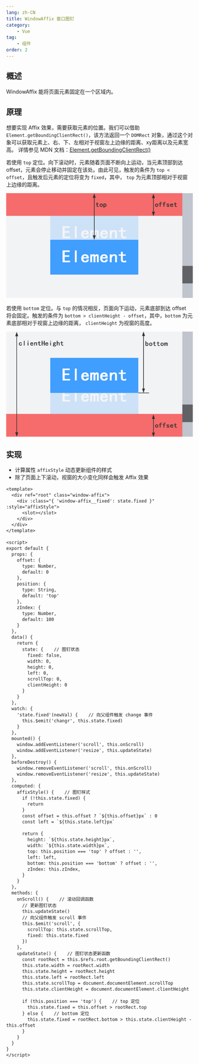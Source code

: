 ```yaml
---
lang: zh-CN
title: WindowAffix 窗口图钉
category:
    - Vue
tag:
    - 组件
order: 2
---
```


## 概述

WindowAffix 能将页面元素固定在一个区域内。

## 原理

想要实现 Affix 效果，需要获取元素的位置。我们可以借助 `Element.getBoundingClientRect()`，该方法返回一个 `DOMRect` 对象，通过这个对象可以获取元素上、右、下、左相对于视窗左上边缘的距离、xy距离以及元素宽高。
详情参见 MDN 文档：[Element.getBoundingClientRect()](https://developer.mozilla.org/zh-CN/docs/Web/API/Element/getBoundingClientRect)

若使用 `top` 定位。向下滚动时，元素随着页面不断向上运动，当元素顶部到达 offset，元素会停止移动并固定在该处。由此可见，触发的条件为 `top < offset`，且触发后元素的定位将变为 `fixed`，其中， `top` 为元素顶部相对于视窗上边缘的距离。

![WindowAffix top 定位](/assets/images/case/WindowAffix_Top.jpg)

若使用 `bottom` 定位。与 `top` 的情况相反，页面向下运动，元素底部到达 offset 将会固定。触发的条件为 `bottom > clientHeight - offset`，其中，`bottom` 为元素底部相对于视窗上边缘的距离， `clientHeight` 为视窗的高度。

![WindowAffix bottom 定位](/assets/images/case/WindowAffix_Bottom.jpg)

<!-- more -->

## 实现

- 计算属性 `affixStyle` 动态更新组件的样式
- 除了页面上下滚动，视窗的大小变化同样会触发 Affix 效果

```vue
<template>
  <div ref="root" class="window-affix">
    <div :class="{ 'window-affix__fixed': state.fixed }" :style="affixStyle">
      <slot></slot>
    </div>
  </div>
</template>

<script>
export default {
  props: {
    offset: {
      type: Number,
      default: 0
    },
    position: {
      type: String,
      default: 'top'
    },
    zIndex: {
      type: Number,
      default: 100
    }
  },
  data() {
    return {
      state: {    // 图钉状态
        fixed: false,
        width: 0,
        height: 0,
        left: 0,
        scrollTop: 0,
        clientHeight: 0
      }
    }
  },
  watch: {
    'state.fixed'(newVal) {    // 向父组件触发 change 事件
      this.$emit('changr', this.state.fixed)
    }
  },
  mounted() {
    window.addEventListener('scroll', this.onScroll)
    window.addEventListener('resize', this.updateState)
  },
  beforeDestroy() {
    window.removeEventListener('scroll', this.onScroll)
    window.removeEventListener('resize', this.updateState)
  },
  computed: {
    affixStyle() {    // 图钉样式
      if (!this.state.fixed) {
        return
      }
      const offset = this.offset ? `${this.offset}px` : 0
      const left = `${this.state.left}px`

      return {
        height: `${this.state.height}px`,
        width: `${this.state.width}px`,
        top: this.position === 'top' ? offset : '',
        left: left,
        bottom: this.position === 'bottom' ? offset : '',
        zIndex: this.zIndex,
      }
    }
  },
  methods: {
    onScroll() {    // 滚动回调函数
      // 更新图钉状态
      this.updateState()
      // 向父组件触发 scroll 事件
      this.$emit('scroll', {
        scrollTop: this.state.scrollTop,
        fixed: this.state.fixed
      })
    },
    updateState() {    // 图钉状态更新函数
      const rootRect = this.$refs.root.getBoundingClientRect()
      this.state.width = rootRect.width
      this.state.height = rootRect.height
      this.state.left = rootRect.left
      this.state.scrollTop = document.documentElement.scrollTop
      this.state.clientHeight = document.documentElement.clientHeight

      if (this.position === 'top') {    // top 定位
        this.state.fixed = this.offset > rootRect.top
      } else {    // bottom 定位
        this.state.fixed = rootRect.bottom > this.state.clientHeight - this.offset
      }
    }
  }
}
</script>
```
